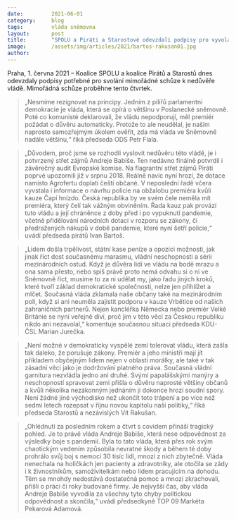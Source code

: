 ```yaml
---
date:         2021-06-01
category:     blog
tags:         vláda sněmovna
layout:       post
title:        "SPOLU a Piráti a Starostové odevzdali podpisy pro vyvolání hlasování o nedůvěře vládě"
image:        /assets/img/articles/2021/bartos-rakusan01.jpg
author:       
---
```

 

Praha, 1. června 2021 – Koalice SPOLU a koalice Pirátů a Starostů dnes odevzdaly podpisy potřebné pro svolání mimořádné schůze k nedůvěře vládě. Mimořádná schůze proběhne tento čtvrtek.  

> „Nesmíme rezignovat na principy. Jedním z pilířů parlamentní demokracie je vláda, která se opírá o většinu v Poslanecké sněmovně. Poté co komunisté deklarovali, že vládu nepodporují, měl premiér požádat o důvěru automaticky. Protože to ale neudělal, je naším naprosto samozřejmým úkolem ověřit, zda má vláda ve Sněmovně nadále většinu,“ říká předseda ODS Petr Fiala. 

> „Důvodem, proč jsme se rozhodli vyslovit nedůvěru této vládě, je i potvrzený střet zájmů Andreje Babiše. Ten nedávno finálně potvrdil i závěrečný audit Evropské komise. Na flagrantní střet zájmů Piráti poprvé upozornili již v srpnu 2018. Reálně navíc nyní hrozí, že dotace namísto Agrofertu doplatí čeští občané. V neposlední řadě včera vyvstala i informace o návrhu policie na obžalobu premiéra kvůli kauze Čapí hnízdo. Česká republika by ve svém čele neměla mít premiéra, který čelí tak vážným obviněním. Řada kauz pak provází tuto vládu a její chráněnce z doby před i po vypuknutí pandemie, včetně přidělování národních dotací v rozporu se zákony, či předražených nákupů v době pandemie, které nyní šetří policie,“ uvádí předseda pirátů Ivan Bartoš.

> „Lidem došla trpělivost, státní kase peníze a opozici možnosti, jak jinak říct dost současnému marasmu, vládní neschopnosti a sérii mezinárodních ostud. Když je důvěra lidí ve vládu na bodě mrazu a ona sama přesto, nebo spíš právě proto nemá odvahu si o ni ve Sněmovně říct, musíme to za ni udělat my, jako řadu jiných kroků, které tvoří základ demokratické společnosti, nelze jen přihlížet a mlčet. Současná vláda zklamala naše občany také na mezinárodním poli, když si ani neuměla zajistit podporu v kauze Vrbětice od našich zahraničních partnerů. Nejen kancléřka Německa nebo premiér Velké Británie se nyní veřejně diví, proč jim v této věci za Českou republiku nikdo ani nezavolal,“ komentuje současnou situaci předseda KDU-ČSL Marian Jurečka.

> „Není možné v demokraticky vyspělé zemi tolerovat vládu, která zašla tak daleko, že porušuje zákony. Premiér a jeho ministři mají jít příkladem obyčejným lidem nejen v oblasti morálky, ale také v tak zásadní věci jako je dodržování platného práva. Současná vládní garnitura nezvládla jedno ani druhé. Svými papalášskými manýry a neschopností spravovat zemi přišla o důvěru naprosté většiny občanů a kvůli několika nezákonným jednáním ji dokonce hrozí soudní spory. Není žádné jiné východisko než ukončit toto trápení a po více než sedmi letech rozepsat v říjnu novou kapitolu naší politiky,“ říká předseda Starostů a nezávislých Vít Rakušan.

> „Ohlédnutí za posledním rokem a čtvrt s covidem přináší tragický pohled. Je to právě vláda Andreje Babiše, která nese odpovědnost za výsledky boje s pandemií. Byla to tato vláda, která přes rok svým chaotickým vedením způsobila nevratné škody a během té doby prohrálo svůj boj s nemocí 30 tisíc lidí, mnozí z nich zbytečně. Vláda nenechala na holičkách jen pacienty a zdravotníky, ale otočila se zády i k živnostníkům, samoživitelkám nebo lidem pracujícím na dohodu. Těm se mnohdy nedostává dostatečná pomoc a mnozí zkrachovali, přišli o práci či roky budované firmy. Je nejvyšší čas, aby vláda Andreje Babiše vyvodila za všechny tyto chyby politickou odpovědnost a skončila,“ uvádí předsedkyně TOP 09 Markéta Pekarová Adamová.
